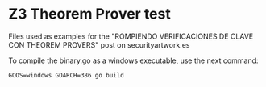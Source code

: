 # Z3 Theorem Prover test

Files used as examples for the "ROMPIENDO VERIFICACIONES DE CLAVE CON THEOREM PROVERS" post on securityartwork.es 

To compile the binary.go as a windows executable, use the next command: 

```
GOOS=windows GOARCH=386 go build
```
